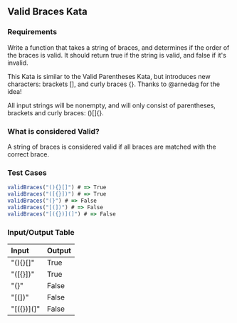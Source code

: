 ## Valid Braces Kata

### Requirements 

Write a function that takes a string of braces, and determines if the order of the braces is valid. It should return true if the string is valid, and false if it's invalid.

This Kata is similar to the Valid Parentheses Kata, but introduces new characters: brackets [], and curly braces {}. Thanks to @arnedag for the idea!

All input strings will be nonempty, and will only consist of parentheses, brackets and curly braces: ()[]{}.

### What is considered Valid?

A string of braces is considered valid if all braces are matched with the correct brace.

### Test Cases

```JavaScript
validBraces("(){}[]") # => True
validBraces("([{}])") # => True
validBraces("(}") # => False
validBraces("[(])") # => False
validBraces("[({})](]") # => False
```

### Input/Output Table

| Input      | Output |
| :--------- | :----- |
| "(){}[]"   | True   |
| "([{}])"   | True   |
| "(}"       | False  |
| "[(])"     | False  |
| "[({})](]" | False  |

